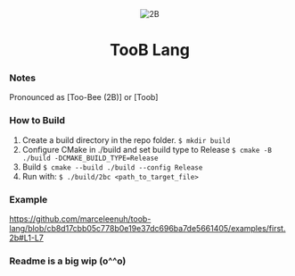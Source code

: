 <div align="center">
  <img src="https://user-images.githubusercontent.com/67397386/200191978-10bcf1f7-4e6e-4c88-9360-162dfd9883a9.gif" alt="2B">
  <h1>TooB Lang</h1>
</div>

### Notes
Pronounced as [Too-Bee (2B)] or [Toob]

### How to Build
1. Create a build directory in the repo folder. `$ mkdir build`
2. Configure CMake in ./build and set build type to Release `$ cmake -B ./build -DCMAKE_BUILD_TYPE=Release`
3. Build `$ cmake --build ./build --config Release`
4. Run with: `$ ./build/2bc <path_to_target_file>`

### Example

https://github.com/marceleenuh/toob-lang/blob/cb8d17cbb05c778b0e19e37dc696ba7de5661405/examples/first.2b#L1-L7

### Readme is a big wip (o^^o)
